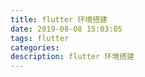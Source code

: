 ```yaml
---
title: flutter 环境搭建
date: 2019-08-08 15:03:05
tags: flutter
categories:
description: flutter 环境搭建
---
```

